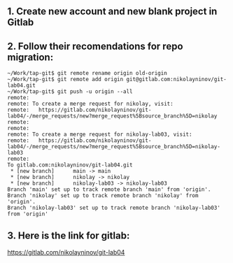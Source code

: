 ## 1. Create new account and new blank project in Gitlab
## 2. Follow their recomendations for repo migration:
```
~/Work/tap-git$ git remote rename origin old-origin
~/Work/tap-git$ git remote add origin git@gitlab.com:nikolayninov/git-lab04.git
~/Work/tap-git$ git push -u origin --all
remote: 
remote: To create a merge request for nikolay, visit:
remote:   https://gitlab.com/nikolayninov/git-lab04/-/merge_requests/new?merge_request%5Bsource_branch%5D=nikolay
remote: 
remote: 
remote: To create a merge request for nikolay-lab03, visit:
remote:   https://gitlab.com/nikolayninov/git-lab04/-/merge_requests/new?merge_request%5Bsource_branch%5D=nikolay-lab03
remote: 
To gitlab.com:nikolayninov/git-lab04.git
 * [new branch]      main -> main
 * [new branch]      nikolay -> nikolay
 * [new branch]      nikolay-lab03 -> nikolay-lab03
Branch 'main' set up to track remote branch 'main' from 'origin'.
Branch 'nikolay' set up to track remote branch 'nikolay' from 'origin'.
Branch 'nikolay-lab03' set up to track remote branch 'nikolay-lab03' from 'origin'
```
## 3. Here is the link for gitlab:
https://gitlab.com/nikolayninov/git-lab04